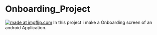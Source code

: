 # Onboarding_Project

<a href="https://imgflip.com/gif/22ur22"><img src="https://i.imgflip.com/22ur22.gif" title="made at imgflip.com"/></a>
In this project i make a Onboarding screen of an android Application.

